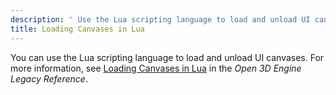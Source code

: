```yaml
---
description: ' Use the Lua scripting language to load and unload UI canvases in Open 3D Engine. '
title: Loading Canvases in Lua
---
```


You can use the Lua scripting language to load and unload UI canvases\. For more information, see [Loading Canvases in Lua](https://docs.aws.amazon.com/lumberyard/latest/legacyreference/lua-scripting-ces-loading-canvases.html) in the *Open 3D Engine Legacy Reference*\.